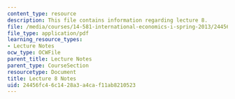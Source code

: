 ```yaml
---
content_type: resource
description: This file contains information regarding lecture 8.
file: /media/courses/14-581-international-economics-i-spring-2013/24456fc46c1428a3a4caf11ab8210523_MIT14_581S13_classnotes8.pdf
file_type: application/pdf
learning_resource_types:
- Lecture Notes
ocw_type: OCWFile
parent_title: Lecture Notes
parent_type: CourseSection
resourcetype: Document
title: Lecture 8 Notes
uid: 24456fc4-6c14-28a3-a4ca-f11ab8210523
---
```

